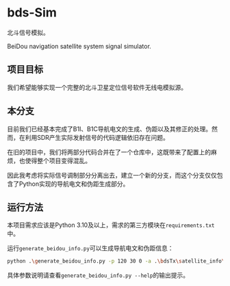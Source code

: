 # bds-Sim
北斗信号模拟。

BeiDou navigation satellite system signal simulator.

## 项目目标

我们希望能够实现一个完整的北斗卫星定位信号软件无线电模拟源。

## 本分支

目前我们已经基本完成了B1I、B1C导航电文的生成、伪距以及其修正的处理。然而，在利用SDR产生实际发射信号的代码逻辑依旧存在问题。

在旧的项目中，我们将两部分代码合并在了一个仓库中，这既带来了配置上的麻烦，也使得整个项目变得混乱。

因此我考虑将实际信号调制部分分离出去，建立一个新的分支，而这个分支仅仅包含了Python实现的导航电文和伪距生成部分。

## 运行方法

本项目需求应该是Python 3.10及以上，需求的第三方模块在`requirements.txt`中。

运行`generate_beidou_info.py`可以生成导航电文和伪距信息：

```bash
python .\generate_beidou_info.py -p 120 30 0 -a .\bdsTx\satellite_info\almanac\tarc0190.23alc.json -e .\bdsTx\satellite_info\ephemeris\tarc0140.json -s B1I -i .\bdsTx\satellite_info\ionosphere\iono_corr.json -r .\bdsTx\coding\ranging_code\ -b 300 -o output.json
```

具体参数说明请查看`generate_beidou_info.py --help`的输出提示。

